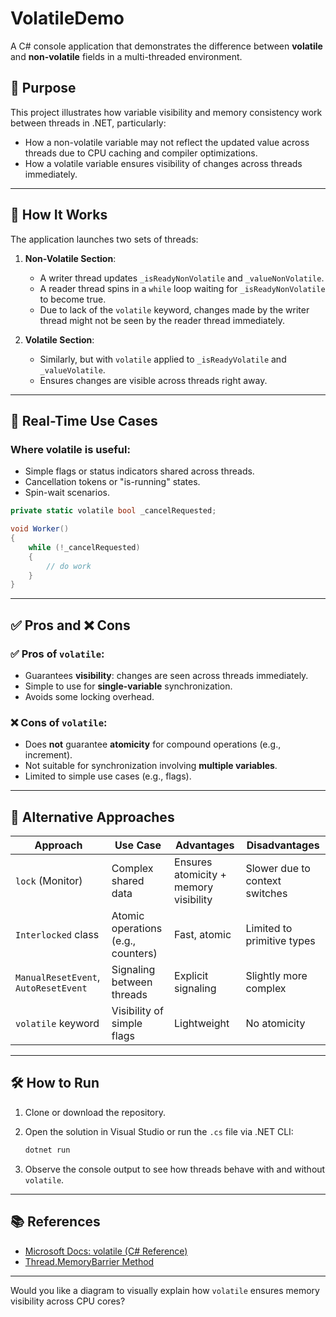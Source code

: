 # VolatileDemo

A C# console application that demonstrates the difference between **volatile** and **non-volatile** fields in a multi-threaded environment.

## 🧠 Purpose

This project illustrates how variable visibility and memory consistency work between threads in .NET, particularly:

- How a non-volatile variable may not reflect the updated value across threads due to CPU caching and compiler optimizations.
- How a volatile variable ensures visibility of changes across threads immediately.

---

## 🚀 How It Works

The application launches two sets of threads:

1. **Non-Volatile Section**:

   - A writer thread updates `_isReadyNonVolatile` and `_valueNonVolatile`.
   - A reader thread spins in a `while` loop waiting for `_isReadyNonVolatile` to become true.
   - Due to lack of the `volatile` keyword, changes made by the writer thread might not be seen by the reader thread immediately.

2. **Volatile Section**:

   - Similarly, but with `volatile` applied to `_isReadyVolatile` and `_valueVolatile`.
   - Ensures changes are visible across threads right away.

---

## 🧪 Real-Time Use Cases

### Where volatile is useful:

- Simple flags or status indicators shared across threads.
- Cancellation tokens or "is-running" states.
- Spin-wait scenarios.

```csharp
private static volatile bool _cancelRequested;

void Worker()
{
    while (!_cancelRequested)
    {
        // do work
    }
}
```

---

## ✅ Pros and ❌ Cons

### ✅ Pros of `volatile`:

- Guarantees **visibility**: changes are seen across threads immediately.
- Simple to use for **single-variable** synchronization.
- Avoids some locking overhead.

### ❌ Cons of `volatile`:

- Does **not** guarantee **atomicity** for compound operations (e.g., increment).
- Not suitable for synchronization involving **multiple variables**.
- Limited to simple use cases (e.g., flags).

---

## 🧩 Alternative Approaches

| Approach                             | Use Case                           | Advantages                            | Disadvantages                  |
| ------------------------------------ | ---------------------------------- | ------------------------------------- | ------------------------------ |
| `lock` (Monitor)                     | Complex shared data                | Ensures atomicity + memory visibility | Slower due to context switches |
| `Interlocked` class                  | Atomic operations (e.g., counters) | Fast, atomic                          | Limited to primitive types     |
| `ManualResetEvent`, `AutoResetEvent` | Signaling between threads          | Explicit signaling                    | Slightly more complex          |
| `volatile` keyword                   | Visibility of simple flags         | Lightweight                           | No atomicity                   |

---

## 🛠 How to Run

1. Clone or download the repository.
2. Open the solution in Visual Studio or run the `.cs` file via .NET CLI:

   ```bash
   dotnet run
   ```

3. Observe the console output to see how threads behave with and without `volatile`.

---

## 📚 References

- [Microsoft Docs: volatile (C# Reference)](https://learn.microsoft.com/en-us/dotnet/csharp/language-reference/keywords/volatile)
- [Thread.MemoryBarrier Method](https://learn.microsoft.com/en-us/dotnet/api/system.threading.thread.memorybarrier)

---

Would you like a diagram to visually explain how `volatile` ensures memory visibility across CPU cores?
